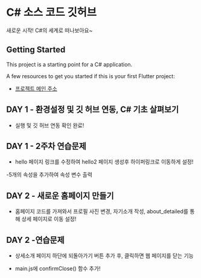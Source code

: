 # C# 소스 코드 깃허브

새로운 시작! C#의 세계로 떠나보아요~

## Getting Started

This project is a starting point for a C# application.

A few resources to get you started if this is your first Flutter project:

- [프로젝트 메인 주소](https://github.com/hobbang666/C_SHARP_PROJECT)

## DAY 1 - 환경설정 및 깃 허브 연동, C# 기초 살펴보기

- 실행 및 깃 허브 연동 확인 완료!

## DAY 1 - 2주차 연습문제

- hello 페이지 링크를 수정하여 hello2 페이지 생성후 하이퍼링크로 이동하게 설정!

-5개의 속성을 추가하여 속성 변수 출력

## DAY 2 - 새로운 홈페이지 만들기

- 홈페이지 코드를 가져와서 프로필 사진 변경, 자기소개 작성, about_detailed를 통해 상세 페이지로 이동 설정!

## DAY 2 -연습문제

- 상세소개 페이지 하단에 되돌아가기 버튼 추가 후, 클릭하면 웹 페이지를 닫는 기능

- main.js에 confirmClose() 함수 추가!